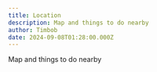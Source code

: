 ```yaml
---
title: Location
description: Map and things to do nearby
author: Timbob
date: 2024-09-08T01:28:00.000Z
---
```

Map and things to do nearby
